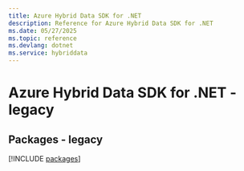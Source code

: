 ```yaml
---
title: Azure Hybrid Data SDK for .NET
description: Reference for Azure Hybrid Data SDK for .NET
ms.date: 05/27/2025
ms.topic: reference
ms.devlang: dotnet
ms.service: hybriddata
---
```

# Azure Hybrid Data SDK for .NET - legacy
## Packages - legacy
[!INCLUDE [packages](hybrid-data-index.md)]